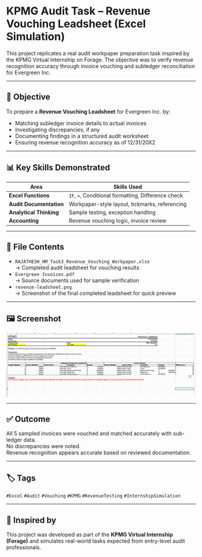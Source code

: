 # KPMG Audit Task – Revenue Vouching Leadsheet (Excel Simulation)

This project replicates a real audit workpaper preparation task inspired by the KPMG Virtual Internship on Forage. The objective was to verify revenue recognition accuracy through invoice vouching and subledger reconciliation for Evergreen Inc.

---

## 🧾 Objective

To prepare a **Revenue Vouching Leadsheet** for Evergreen Inc. by:

- Matching subledger invoice details to actual invoices
- Investigating discrepancies, if any
- Documenting findings in a structured audit worksheet
- Ensuring revenue recognition accuracy as of 12/31/20X2

---

## 📊 Key Skills Demonstrated

| Area                    | Skills Used                                       |
|-------------------------|---------------------------------------------------|
| **Excel Functions**     | `IF`, `=`, Conditional formatting, Difference check |
| **Audit Documentation** | Workpaper-style layout, tickmarks, referencing    |
| **Analytical Thinking** | Sample testing, exception handling                |
| **Accounting**          | Revenue vouching logic, invoice review            |

---

## 📁 File Contents

- `RAJATHESH_HM_Task3_Revenue_Vouching_Workpaper.xlsx`  
  → Completed audit leadsheet for vouching results  
- `Evergreen Invoices.pdf`  
  → Source documents used for sample verification  
- `revenue-leadsheet.png`  
  → Screenshot of the final completed leadsheet for quick preview  

---

## 🖼️ Screenshot

![Revenue Leadsheet](revenue-leadsheet.png)

---

## ✅ Outcome

All 5 sampled invoices were vouched and matched accurately with sub-ledger data.  
No discrepancies were noted.  
Revenue recognition appears accurate based on reviewed documentation.

---

## 🏷️ Tags

`#Excel` `#Audit` `#Vouching` `#KPMG` `#RevenueTesting` `#InternshipSimulation`

---

## 🔗 Inspired by

This project was developed as part of the **KPMG Virtual Internship (Forage)** and simulates real-world tasks expected from entry-level audit professionals.


